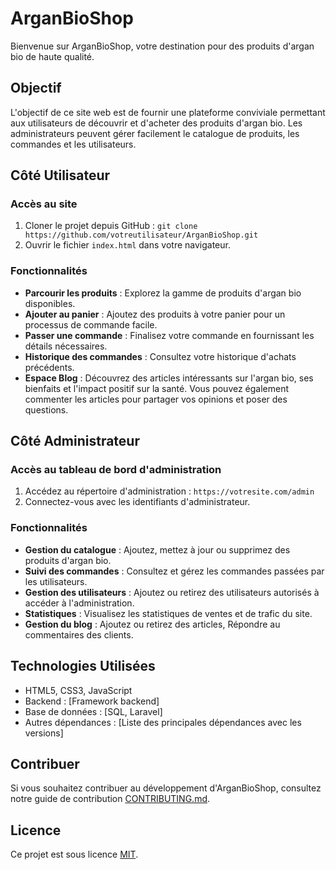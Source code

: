 # ArganBioShop

Bienvenue sur ArganBioShop, votre destination pour des produits d'argan bio de haute qualité.

## Objectif

L'objectif de ce site web est de fournir une plateforme conviviale permettant aux utilisateurs de découvrir et d'acheter des produits d'argan bio. Les administrateurs peuvent gérer facilement le catalogue de produits, les commandes et les utilisateurs.

## Côté Utilisateur

### Accès au site

1. Cloner le projet depuis GitHub : `git clone https://github.com/votreutilisateur/ArganBioShop.git`
2. Ouvrir le fichier `index.html` dans votre navigateur.

### Fonctionnalités

- **Parcourir les produits** : Explorez la gamme de produits d'argan bio disponibles.
- **Ajouter au panier** : Ajoutez des produits à votre panier pour un processus de commande facile.
- **Passer une commande** : Finalisez votre commande en fournissant les détails nécessaires.
- **Historique des commandes** : Consultez votre historique d'achats précédents.
- **Espace Blog** : Découvrez des articles intéressants sur l'argan bio, ses bienfaits et l'impact positif sur la santé. Vous pouvez également commenter les articles pour partager vos opinions et poser des questions.

## Côté Administrateur

### Accès au tableau de bord d'administration

1. Accédez au répertoire d'administration : `https://votresite.com/admin`
2. Connectez-vous avec les identifiants d'administrateur.

### Fonctionnalités

- **Gestion du catalogue** : Ajoutez, mettez à jour ou supprimez des produits d'argan bio.
- **Suivi des commandes** : Consultez et gérez les commandes passées par les utilisateurs.
- **Gestion des utilisateurs** : Ajoutez ou retirez des utilisateurs autorisés à accéder à l'administration.
- **Statistiques** : Visualisez les statistiques de ventes et de trafic du site.
- **Gestion du blog** : Ajoutez ou retirez des articles, Répondre au commentaires des clients.

## Technologies Utilisées

- HTML5, CSS3, JavaScript
- Backend : [Framework backend]
- Base de données : [SQL, Laravel]
- Autres dépendances : [Liste des principales dépendances avec les versions]

## Contribuer

Si vous souhaitez contribuer au développement d'ArganBioShop, consultez notre guide de contribution [CONTRIBUTING.md](CONTRIBUTING.md).

## Licence

Ce projet est sous licence [MIT](LICENSE).

